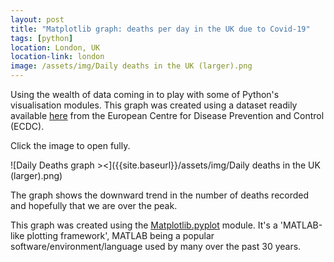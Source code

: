 ```yaml
---
layout: post
title: "Matplotlib graph: deaths per day in the UK due to Covid-19"
tags: [python]
location: London, UK
location-link: london
image: /assets/img/Daily deaths in the UK (larger).png
---
```


Using the wealth of data coming in to play with some of Python's visualisation modules. This graph was created using a dataset readily available [here](https://www.ecdc.europa.eu/en/publications-data/download-todays-data-geographic-distribution-covid-19-cases-worldwide) from the European Centre for Disease Prevention and Control (ECDC).

Click the image to open fully.

![Daily Deaths graph ><]({{site.baseurl}}/assets/img/Daily deaths in the UK (larger).png)

<!--description-->

The graph shows the downward trend in the number of deaths recorded and hopefully that we are over the peak.

This graph was created using the [Matplotlib.pyplot](https://matplotlib.org/api/pyplot_api.html) module. It's a 'MATLAB-like plotting framework', MATLAB being a popular software/environment/language used by many over the past 30 years.

